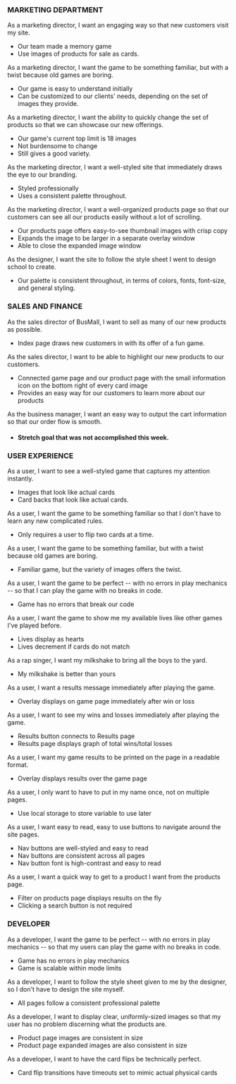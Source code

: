 
### MARKETING DEPARTMENT


As a marketing director, I want an engaging way so that new customers visit  my site.
* Our team made a memory game 
* Use images of products for sale as cards.

As a marketing director, I want the game to be something familiar, but with a twist because old games are boring.
* Our game is easy to understand initially
* Can be customized to our clients' needs, depending on the set of images they provide.

As a marketing director, I want the ability to quickly change the set of products so that we can showcase our new offerings.
* Our game's current top limit is 18 images 
* Not burdensome to change
* Still gives a good variety.

As the marketing director, I want a well-styled site that immediately draws the eye to our branding.
* Styled professionally 
* Uses a consistent palette throughout.

As the marketing director, I want a well-organized products page so that our customers can see all our products easily without a lot of scrolling.
* Our products page offers easy-to-see thumbnail images with crisp copy 
* Expands the image to be larger in a separate overlay window 
* Able to close the expanded image window

As the designer, I want the site to follow the style sheet I went to design school to create.  
* Our palette is consistent throughout, in terms of colors, fonts, font-size, and general styling. 

### SALES AND FINANCE
As the sales director of BusMall, I want to sell as many of our new products as possible.  
* Index page draws new customers in with its offer of a fun game. 

As the sales director, I want to be able to highlight our new products to our customers. 
* Connected game page and our product page with the small information icon on the bottom right of every card image 
* Provides an easy way for our customers to learn more about our products

As the business manager, I want an easy way to output the cart information so that our order flow is smooth.
* #### Stretch goal that was not accomplished this week. 


### USER EXPERIENCE
As a user, I want to see a well-styled game that captures my attention instantly.
* Images that look like actual cards 
* Card backs that look like actual cards.

As a user, I want the game to be something familiar so that I don't have to learn any new complicated rules.
* Only requires a user to flip two cards at a time. 

As a user, I want the game to be something familiar, but with a twist because old games are boring.
* Familiar game, but the variety of images offers the twist.

As a user, I want the game to be perfect -- with no errors in play mechanics -- so that I can play the game with no breaks in code. 
* Game has no errors that break our code

As a user, I want the game to show me my available lives like other games I've played before. 
* Lives display as hearts
* Lives decrement if cards do not match

As a rap singer, I want my milkshake to bring all the boys to the yard.
* My milkshake is better than yours

As a user, I want a results message immediately after playing the game. 
* Overlay displays on game page immediately after win or loss

As a user, I want to see my wins and losses immediately after playing the game.
* Results button connects to Results page 
* Results page displays graph of total wins/total losses

As a user, I want my game results to be printed on the page in a readable format.  
* Overlay displays results over the game page

As a user, I only want to have to put in my name once, not on multiple pages.
* Use local storage to store variable to use later 

As a user, I want easy to read, easy to use buttons to navigate around the site pages. 
* Nav buttons are well-styled and easy to read
* Nav buttons are consistent across all pages
* Nav button font is high-contrast and easy to read

As a user, I want a quick way to get to a product I want from the products page.
* Filter on products page displays results on the fly
* Clicking a search button is not required

### DEVELOPER

As a developer, I want the game to be perfect -- with no errors in play mechanics -- so that my users can play the game with no breaks in code. 
* Game has no errors in play mechanics
* Game is scalable within mode limits

As a developer, I want to follow the style sheet given to me by the designer, so I don't have to design the site myself.
* All pages follow a consistent professional palette

As a developer, I want to display clear, uniformly-sized images so that my user has no problem discerning what the products are.
* Product page images are consistent in size
* Product page expanded images are also consistent in size

As a developer, I want to have the card flips be technically perfect.
* Card flip transitions have timeouts set to mimic actual physical cards

